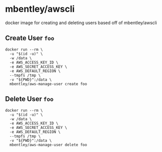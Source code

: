 mbentley/awscli
===============

docker image for creating and deleting users
based off of mbentley/awscli

## Create User `foo`
```
docker run --rm \
  -u "$(id -u)" \
  -w /data \
  -e AWS_ACCESS_KEY_ID \
  -e AWS_SECRET_ACCESS_KEY \
  -e AWS_DEFAULT_REGION \
  --tmpfs /tmp \
  -v "${PWD}":/data \
  mbentley/aws-manage-user create foo
```

## Delete User `foo`
```
docker run --rm \
  -u "$(id -u)" \
  -w /data \
  -e AWS_ACCESS_KEY_ID \
  -e AWS_SECRET_ACCESS_KEY \
  -e AWS_DEFAULT_REGION \
  --tmpfs /tmp \
  -v "${PWD}":/data \
  mbentley/aws-manage-user delete foo
```
